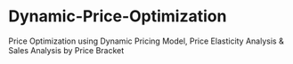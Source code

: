 # Dynamic-Price-Optimization
Price Optimization using Dynamic Pricing Model, Price Elasticity Analysis &amp; Sales Analysis by Price Bracket

